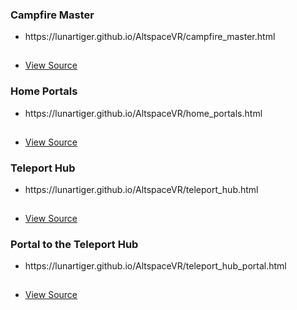 <p>
	<h3>Campfire Master</h3>
		<ul>
			<li><a href="https://lunartiger.github.io/AltspaceVR/campfire_master.html" style="text-decoration:none">https://lunartiger.github.io/AltspaceVR/campfire_master.html</a></li>
			<hr style="height:1px; visibility:hidden;" />
			<li><a href="https://github.com/LunarTiger/AltspaceVR/blob/master/campfire_master.html">View Source</a></li>
			</ul>
	<h3>Home Portals</h3>
		<ul>
			<li><a href="https://lunartiger.github.io/AltspaceVR/home_portals.html" style="text-decoration:none">https://lunartiger.github.io/AltspaceVR/home_portals.html</a></li>
			<hr style="height:1px; visibility:hidden;" />
			<li><a href="https://github.com/LunarTiger/AltspaceVR/blob/master/home_portals.html">View Source</a></li>
		</ul>
	<h3>Teleport Hub</h3>
		<ul>
			<li><a href="https://lunartiger.github.io/AltspaceVR/teleport_hub.html" style="text-decoration:none">https://lunartiger.github.io/AltspaceVR/teleport_hub.html</a></li>
			<hr style="height:1px; visibility:hidden;" />
			<li><a href="https://github.com/LunarTiger/AltspaceVR/blob/master/teleport_hub.html">View Source</a></li>
		</ul>
	<h3>Portal to the Teleport Hub</h3>
		<ul>
			<li><a href="https://lunartiger.github.io/AltspaceVR/teleport_hub_portal.html" style="text-decoration:none">https://lunartiger.github.io/AltspaceVR/teleport_hub_portal.html</a></li>
			<hr style="height:1px; visibility:hidden;" />
			<li><a href="https://github.com/LunarTiger/AltspaceVR/blob/master/teleport_hub_portal.html">View Source</a></li>
		</ul>
</p>

